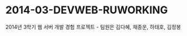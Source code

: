 2014-03-DEVWEB-RUWORKING
========================

2014년 3학기 웹 서버 개발 경험 프로젝트 - 팀원은 김다혜, 채종운, 하태호, 김정봉
